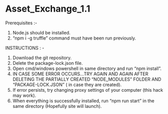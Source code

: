 # Asset_Exchange_1.1

Prerequisites :-
1. Node.js should be installed.
2. “npm i -g truffle” command must have been run previously.

INSTRUCTIONS : -
1. Download the git repository.
2. Delete the package-lock.json file.
3. Open cmd/windows powershell in same directory and run “npm install”.
4. IN CASE SOME ERROR OCCURS…TRY AGAIN AND AGAIN AFTER DELETING THE PARTIALLY CREATED “NODE_MODULES” FOLDER AND “PACKAGE-LOCK.JSON” ( in case they are created).
5. If error persists, try changing proxy settings of your computer (this hack may work).
6. When everything is successfully installed, run “npm run start” in the same directory
(Hopefully site will launch).
